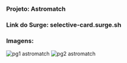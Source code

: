 ### Projeto: Astromatch

### Link do Surge:  selective-card.surge.sh

### Imagens:
![pg1 astromatch](https://user-images.githubusercontent.com/83228763/124370964-3a184f00-dc53-11eb-83ab-9ad375a39628.png)
![pg2 astromatch](https://user-images.githubusercontent.com/83228763/124370963-397fb880-dc53-11eb-8254-eb7fc65f403b.png)
